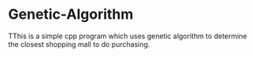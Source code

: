 # Genetic-Algorithm
TThis is a simple cpp program which uses genetic algorithm to determine the closest shopping mall to do purchasing.
